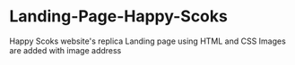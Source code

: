# Landing-Page-Happy-Scoks

Happy Scoks website's replica Landing page using HTML and CSS
Images are added with image address
